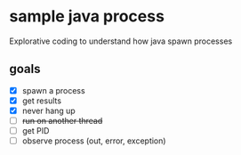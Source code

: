 # sample java process

Explorative coding to understand how java spawn processes

## goals

- [X] spawn a process
- [X] get results
- [X] never hang up
- [ ] ~~run on another thread~~
- [ ] get PID
- [ ] observe process (out, error, exception)
